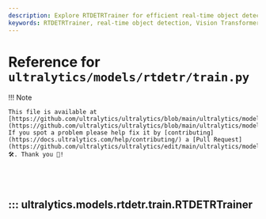```yaml
---
description: Explore RTDETRTrainer for efficient real-time object detection leveraging Vision Transformers. Learn configuration, dataset handling, and advanced model training.
keywords: RTDETRTrainer, real-time object detection, Vision Transformers, YOLO, RT-DETR model, model training, dataset handling
---
```


# Reference for `ultralytics/models/rtdetr/train.py`

!!! Note

    This file is available at [https://github.com/ultralytics/ultralytics/blob/main/ultralytics/models/rtdetr/train.py](https://github.com/ultralytics/ultralytics/blob/main/ultralytics/models/rtdetr/train.py). If you spot a problem please help fix it by [contributing](https://docs.ultralytics.com/help/contributing/) a [Pull Request](https://github.com/ultralytics/ultralytics/edit/main/ultralytics/models/rtdetr/train.py) 🛠️. Thank you 🙏!

<br><br>

## ::: ultralytics.models.rtdetr.train.RTDETRTrainer

<br><br>
